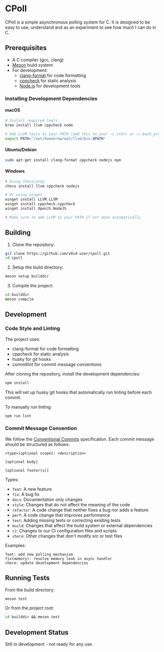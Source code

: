 # CPoll

CPoll is a simple asynchronous polling system for C. It is designed to be easy to use, understand and as an experiment to see how much I can do in C.

## Prerequisites

- A C compiler (gcc, clang)
- [Meson](https://mesonbuild.com/) build system
- For development:
  - [clang-format](https://clang.llvm.org/docs/ClangFormat.html) for code formatting
  - [cppcheck](http://cppcheck.sourceforge.net/) for static analysis
  - [Node.js](https://nodejs.org/) for development tools

### Installing Development Dependencies

#### macOS
```bash
# Install required tools
brew install llvm cppcheck node

# Add LLVM tools to your PATH (add this to your ~/.zshrc or ~/.bash_profile)
export PATH="/opt/homebrew/opt/llvm/bin:$PATH"
```

#### Ubuntu/Debian
```bash
sudo apt-get install clang-format cppcheck nodejs npm
```

#### Windows
```bash
# Using chocolatey
choco install llvm cppcheck nodejs

# Or using winget
winget install LLVM.LLVM
winget install cppcheck.cppcheck
winget install OpenJS.NodeJS

# Make sure to add LLVM to your PATH if not done automatically
```

## Building

1. Clone the repository:
```bash
git clone https://github.com/v0id-user/cpoll.git
cd cpoll
```

2. Setup the build directory:
```bash
meson setup builddir
```

3. Compile the project:
```bash
cd builddir
meson compile
```

## Development

### Code Style and Linting

The project uses:
- clang-format for code formatting
- cppcheck for static analysis
- husky for git hooks
- commitlint for commit message conventions

After cloning the repository, install the development dependencies:
```bash
npm install
```

This will set up husky git hooks that automatically run linting before each commit.

To manually run linting:
```bash
npm run lint
```

### Commit Message Convention

We follow the [Conventional Commits](https://www.conventionalcommits.org/) specification. Each commit message should be structured as follows:

```
<type>[optional scope]: <description>

[optional body]

[optional footer(s)]
```

Types:
- `feat`: A new feature
- `fix`: A bug fix
- `docs`: Documentation only changes
- `style`: Changes that do not affect the meaning of the code
- `refactor`: A code change that neither fixes a bug nor adds a feature
- `perf`: A code change that improves performance
- `test`: Adding missing tests or correcting existing tests
- `build`: Changes that affect the build system or external dependencies
- `ci`: Changes to our CI configuration files and scripts
- `chore`: Other changes that don't modify src or test files

Examples:
```
feat: add new polling mechanism
fix(memory): resolve memory leak in async handler
chore: update development dependencies
```

## Running Tests

From the build directory:
```bash
meson test
```

Or from the project root:
```bash
cd builddir && meson test
```

## Development Status

Still in development - not ready for any use.

